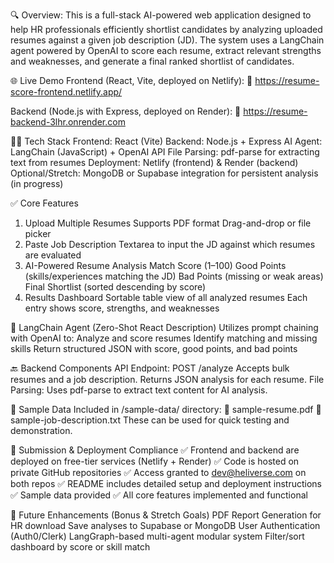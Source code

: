 🔍 Overview:
This is a full-stack AI-powered web application designed to help HR professionals efficiently shortlist candidates by analyzing uploaded resumes against a given job description (JD). The system uses a LangChain agent powered by OpenAI to score each resume, extract relevant strengths and weaknesses, and generate a final ranked shortlist of candidates.

🌐 Live Demo
Frontend (React, Vite, deployed on Netlify):
🔗 https://resume-score-frontend.netlify.app/

Backend (Node.js with Express, deployed on Render):
🔗 https://resume-backend-3lhr.onrender.com

🧑‍💻 Tech Stack
Frontend: React (Vite)
Backend: Node.js + Express
AI Agent: LangChain (JavaScript) + OpenAI API
File Parsing: pdf-parse for extracting text from resumes
Deployment: Netlify (frontend) & Render (backend)
Optional/Stretch: MongoDB or Supabase integration for persistent analysis (in progress)

✅ Core Features
1. Upload Multiple Resumes
Supports PDF format
Drag-and-drop or file picker
2. Paste Job Description
Textarea to input the JD against which resumes are evaluated
3. AI-Powered Resume Analysis
Match Score (1–100)
Good Points (skills/experiences matching the JD)
Bad Points (missing or weak areas)
Final Shortlist (sorted descending by score)
4. Results Dashboard
Sortable table view of all analyzed resumes
Each entry shows score, strengths, and weaknesses

🧠 LangChain Agent (Zero-Shot React Description)
Utilizes prompt chaining with OpenAI to:
Analyze and score resumes
Identify matching and missing skills
Return structured JSON with score, good points, and bad points

🔙 Backend Components
API Endpoint:
POST /analyze
Accepts bulk resumes and a job description. Returns JSON analysis for each resume.
File Parsing:
Uses pdf-parse to extract text content for AI analysis.

📁 Sample Data
Included in /sample-data/ directory:
📄 sample-resume.pdf
📝 sample-job-description.txt
These can be used for quick testing and demonstration.

📌 Submission & Deployment Compliance
✅ Frontend and backend are deployed on free-tier services (Netlify + Render)
✅ Code is hosted on private GitHub repositories
✅ Access granted to dev@heliverse.com on both repos
✅ README includes detailed setup and deployment instructions
✅ Sample data provided
✅ All core features implemented and functional

🚀 Future Enhancements (Bonus & Stretch Goals)
 PDF Report Generation for HR download
 Save analyses to Supabase or MongoDB
 User Authentication (Auth0/Clerk)
 LangGraph-based multi-agent modular system
 Filter/sort dashboard by score or skill match
